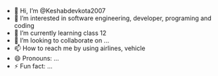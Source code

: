 - 👋 Hi, I’m @Keshabdevkota2007
- 👀 I’m interested in software engineering, developer, programing and coding 
- 🌱 I’m currently learning class 12 
- 💞️ I’m looking to collaborate on ...
- 📫 How to reach me by using airlines, vehicle 
- 😄 Pronouns: ...
- ⚡ Fun fact: ...

<!---
Keshabdevkota2007/Keshabdevkota2007 is a ✨ special ✨ repository because its `README.md` (this file) appears on your GitHub profile.
You can click the Preview link to take a look at your changes.
--->
